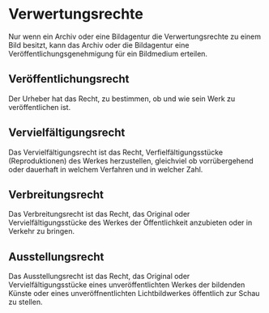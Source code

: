 # Verwertungsrechte 

Nur wenn ein Archiv oder eine Bildagentur die Verwertungsrechte zu einem Bild besitzt, kann das Archiv oder die Bildagentur eine Veröffentlichungsgenehmigung für ein Bildmedium erteilen.



## Veröffentlichungsrecht 
Der Urheber hat das Recht, zu bestimmen, ob und wie sein Werk zu veröffentlichen ist.



## Vervielfältigungsrecht 
Das Vervielfältigungsrecht ist das Recht, Verfielfältigungsstücke (Reproduktionen) des Werkes herzustellen, gleichviel ob vorrübergehend oder dauerhaft in welchem Verfahren und in welcher Zahl.



## Verbreitungsrecht 
Das Verbreitungsrecht ist das Recht, das Original oder Vervielfältigungsstücke des Werkes der Öffentlichkeit anzubieten oder in Verkehr zu bringen.



## Ausstellungsrecht 
Das Ausstellungsrecht ist das Recht, das Original oder Vervielfältigungsstücke eines unveröffentlichten Werkes der bildenden Künste oder eines unveröffnentlichten Lichtbildwerkes öffentlich zur Schau zu stellen.


